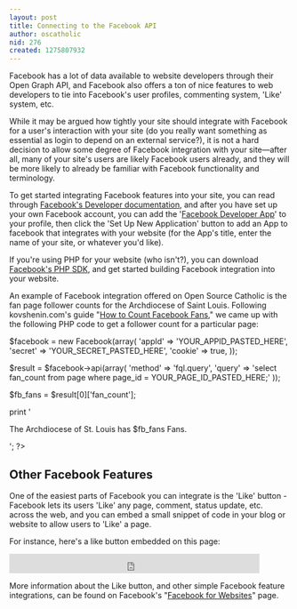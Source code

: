 ```yaml
---
layout: post
title: Connecting to the Facebook API
author: oscatholic
nid: 276
created: 1275807932
---
```

<p>Facebook has a lot of data available to website developers through their Open Graph API, and Facebook also offers a ton of nice features to web developers to tie into Facebook&#39;s user profiles, commenting system, &#39;Like&#39; system, etc.</p>
<p>While it may be argued how tightly your site should integrate with Facebook for a user&#39;s interaction with your site (do you really want something as essential as login to depend on an external service?), it is not a hard decision to allow some degree of Facebook integration with your site&mdash;after all, many of your site&#39;s users are likely Facebook users already, and they will be more likely to already be familiar with Facebook functionality and terminology.</p>
<p>To get started integrating Facebook features into your site, you can read through <a href="http://developers.facebook.com/docs/">Facebook&#39;s Developer documentation</a>, and after you have set up your own Facebook account, you can add the &#39;<a href="http://www.facebook.com/developers/">Facebook Developer App</a>&#39; to your profile, then click the &#39;Set Up New Application&#39; button to add an App to facebook that integrates with your website (for the App&#39;s title, enter the name of your site, or whatever you&#39;d like).</p>
<p>If you&#39;re using PHP for your website (who isn&#39;t?), you can download <a href="http://github.com/facebook/php-sdk/downloads">Facebook&#39;s PHP SDK</a>, and get started building Facebook integration into your website.</p>
<p>An example of Facebook integration offered on Open Source Catholic is the fan page follower counts for the Archdiocese of Saint Louis. Following kovshenin.com&#39;s guide &quot;<a href="http://kovshenin.com/archives/how-to-count-facebook-fans-in-php/">How to Count Facebook Fans</a>,&quot; we came up with the following PHP code to get a follower count for a particular page:</p>
<?php
// This is where you put the facebook.php file downloaded from the Facebook PHP SDK site
require_once('sites/all/libraries/facebook-php/src/facebook.php');

$facebook = new Facebook(array(
  'appId'  => 'YOUR_APPID_PASTED_HERE',
  'secret' => 'YOUR_SECRET_PASTED_HERE',
  'cookie' => true,
));

$result = $facebook->api(array(
	'method' => 'fql.query',
	'query' => 'select fan_count from page where page_id = YOUR_PAGE_ID_PASTED_HERE;'
));

$fb_fans = $result[0]['fan_count'];

print '<p>The Archdiocese of St. Louis has $fb_fans Fans.</p>';
?><h2>Other Facebook Features</h2>
<p>One of the easiest parts of Facebook you can integrate is the &#39;Like&#39; button - Facebook lets its users &#39;Like&#39; any page, comment, status update, etc. across the web, and you can embed a small snippet of code in your blog or website to allow users to &#39;Like&#39; a page.</p>
<p>For instance, here&#39;s a like button embedded on this page:</p>
<iframe src="http://www.facebook.com/plugins/like.php?href=http%3A%2F%2Fwww.opensourcecatholic.com%2Fwiki%2F117%2Fconnecting-facebook-api&amp;layout=standard&amp;show_faces=false&amp;width=450&amp;action=like&amp;colorscheme=light&amp;height=35" scrolling="no" frameborder="0" style="border:none; overflow:hidden; width:450px; height:35px;" allowTransparency="true"></iframe>
<p>More information about the Like button, and other simple Facebook feature integrations, can be found on Facebook&#39;s &quot;<a href="http://developers.facebook.com/docs/guides/web#plugins">Facebook for Websites</a>&quot; page.</p>
